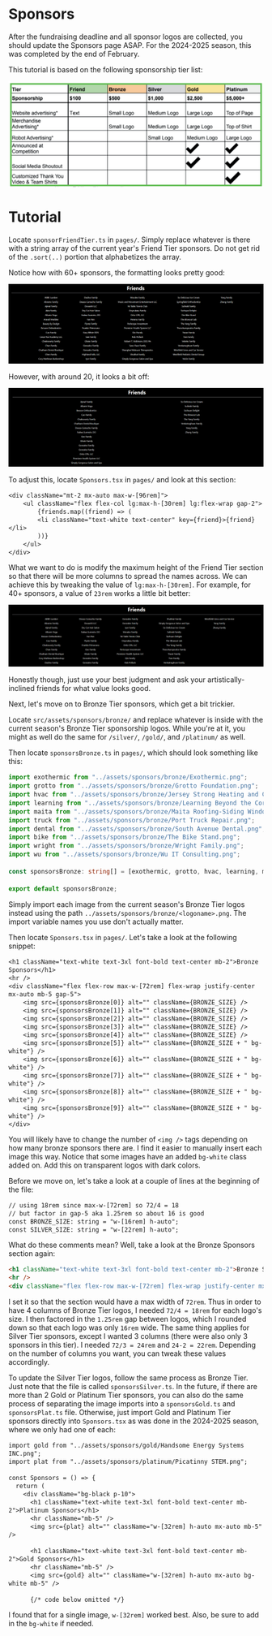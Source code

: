 # Sponsors

After the fundraising deadline and all sponsor logos are collected, you should update the Sponsors page ASAP. For the 2024-2025 season, this was completed by the end of February.

This tutorial is based on the following sponsorship tier list:

![sponsor tiers](img/sponsortiers.png)

# Tutorial

Locate `sponsorFriendTier.ts` in `pages/`. Simply replace whatever is there with a string array of the current year's Friend Tier sponsors. Do not get rid of the `.sort(..)` portion that alphabetizes the array.

Notice how with 60+ sponsors, the formatting looks pretty good:

![list good](img/friendgood.png)

However, with around 20, it looks a bit off:

![list bad](img/friendsbad.png)

To adjust this, locate `Sponsors.tsx` in `pages/` and look at this section:

```tsx
<div className="mt-2 mx-auto max-w-[96rem]">
    <ul className="flex flex-col lg:max-h-[30rem] lg:flex-wrap gap-2">
        {friends.map((friend) => (
        <li className="text-white text-center" key={friend}>{friend}</li>
        ))}
    </ul>
</div>
```

What we want to do is modify the maximum height of the Friend Tier section so that there will be more columns to spread the names across. We can achieve this by tweaking the value of `lg:max-h-[30rem]`. For example, for 40+ sponsors, a value of `23rem` works a little bit better:

![list better](img/friendsbetter.png)

Honestly though, just use your best judgment and ask your artistically-inclined friends for what value looks good.

Next, let's move on to Bronze Tier sponsors, which get a bit trickier.

Locate `src/assets/sponsors/bronze/` and replace whatever is inside with the current season's Bronze Tier sponsorship logos. While you're at it, you might as well do the same for `/silver/`, `/gold/`, and `/platinum/` as well.

Then locate `sponsorsBronze.ts` in `pages/`, which should look something like this:

```ts
import exothermic from "../assets/sponsors/bronze/Exothermic.png";
import grotto from "../assets/sponsors/bronze/Grotto Foundation.png";
import hvac from "../assets/sponsors/bronze/Jersey Strong Heating and Cooling.png";
import learning from "../assets/sponsors/bronze/Learning Beyond the Core.png";
import maita from "../assets/sponsors/bronze/Maita Roofing-Siding Windows-Gutters.png";
import truck from "../assets/sponsors/bronze/Port Truck Repair.png";
import dental from "../assets/sponsors/bronze/South Avenue Dental.png";
import bike from "../assets/sponsors/bronze/The Bike Stand.png";
import wright from "../assets/sponsors/bronze/Wright Family.png";
import wu from "../assets/sponsors/bronze/Wu IT Consulting.png";

const sponsorsBronze: string[] = [exothermic, grotto, hvac, learning, maita, truck, dental, bike, wright, wu];

export default sponsorsBronze;
```

Simply import each image from the current season's Bronze Tier logos instead using the path `../assets/sponsors/bronze/<logoname>.png`. The import variable names you use don't actually matter.

Then locate `Sponsors.tsx` in `pages/`. Let's take a look at the following snippet:

```tsx
<h1 className="text-white text-3xl font-bold text-center mb-2">Bronze Sponsors</h1>
<hr />
<div className="flex flex-row max-w-[72rem] flex-wrap justify-center mx-auto mb-5 gap-5">
    <img src={sponsorsBronze[0]} alt="" className={BRONZE_SIZE} />
    <img src={sponsorsBronze[1]} alt="" className={BRONZE_SIZE} />
    <img src={sponsorsBronze[2]} alt="" className={BRONZE_SIZE} />
    <img src={sponsorsBronze[3]} alt="" className={BRONZE_SIZE} />
    <img src={sponsorsBronze[4]} alt="" className={BRONZE_SIZE} />
    <img src={sponsorsBronze[5]} alt="" className={BRONZE_SIZE + " bg-white"} />
    <img src={sponsorsBronze[6]} alt="" className={BRONZE_SIZE + " bg-white"} />
    <img src={sponsorsBronze[7]} alt="" className={BRONZE_SIZE + " bg-white"} />
    <img src={sponsorsBronze[8]} alt="" className={BRONZE_SIZE + " bg-white"} />
    <img src={sponsorsBronze[9]} alt="" className={BRONZE_SIZE + " bg-white"} />
</div>
```

You will likely have to change the number of `<img />` tags depending on how many bronze sponsors there are. I find it easier to manually insert each image this way. Notice that some images have an added `bg-white` class added on. Add this on transparent logos with dark colors. 

Before we move on, let's take a look at a couple of lines at the beginning of the file:

```tsx
// using 18rem since max-w-[72rem] so 72/4 = 18
// but factor in gap-5 aka 1.25rem so about 16 is good
const BRONZE_SIZE: string = "w-[16rem] h-auto";
const SILVER_SIZE: string = "w-[22rem] h-auto";
```

What do these comments mean? Well, take a look at the Bronze Sponsors section again:

```html
<h1 className="text-white text-3xl font-bold text-center mb-2">Bronze Sponsors</h1>
<hr />
<div className="flex flex-row max-w-[72rem] flex-wrap justify-center mx-auto mb-5 gap-5"></div>
```

I set it so that the section would have a max width of `72rem`. Thus in order to have 4 columns of Bronze Tier logos, I needed `72/4 = 18rem` for each logo's size. I then factored in the `1.25rem` gap between logos, which I rounded down so that each logo was only `16rem` wide. The same thing applies for Silver Tier sponsors, except I wanted 3 columns (there were also only 3 sponsors in this tier). I needed `72/3 = 24rem` and `24-2 = 22rem`. Depending on the number of columns you want, you can tweak these values accordingly.

To update the Silver Tier logos, follow the same process as Bronze Tier. Just note that the file is called `sponsorsSilver.ts`. In the future, if there are more than 2 Gold or Platinum Tier sponsors, you can also do the same process of separating the image imports into a `sponsorsGold.ts` and `sponsorsPlat.ts` file. Otherwise, just import Gold and Platinum Tier sponsors directly into `Sponsors.tsx` as was done in the 2024-2025 season, where we only had one of each:

```tsx
import gold from "../assets/sponsors/gold/Handsome Energy Systems INC.png";
import plat from "../assets/sponsors/platinum/Picatinny STEM.png";

const Sponsors = () => {
  return (
    <div className="bg-black p-10">
      <h1 className="text-white text-3xl font-bold text-center mb-2">Platinum Sponsors</h1>
      <hr className="mb-5" />
      <img src={plat} alt="" className="w-[32rem] h-auto mx-auto mb-5" />

      <h1 className="text-white text-3xl font-bold text-center mb-2">Gold Sponsors</h1>
      <hr className="mb-5" />
      <img src={gold} alt="" className="w-[32rem] h-auto mx-auto bg-white mb-5" />

      {/* code below omitted */}
```

I found that for a single image, `w-[32rem]` worked best. Also, be sure to add in the `bg-white` if needed.
